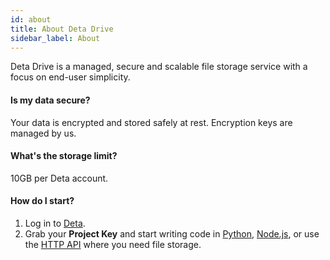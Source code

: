 ```yaml
---
id: about
title: About Deta Drive
sidebar_label: About
---
```


Deta Drive is a managed, secure and scalable file storage service with a focus on end-user simplicity.

#### Is my data secure? 

Your data is encrypted and stored safely at rest. Encryption keys are managed by us. 


#### What's the storage limit?

10GB per Deta account.

#### How do I start? 

1. Log in to [Deta](https://web.deta.sh).
2. Grab your **Project Key** and start writing code in [Python](sdk.md), [Node.js](sdk.md), or use the [HTTP API](HTTP.md) where you need file storage.
